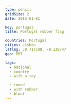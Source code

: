 ```yaml
---
type: pencil
gridSize: 2
date: 2015-01-01

key: portugal
title: Portugal rubber flag

countries: Portugal
cities: Lisbon
latlng: 38.717508, -9.138747
geo: PRT

tags:
  - national
  - country
  - with a toy

  - round
  - with rubber
  - blunt
---
```

